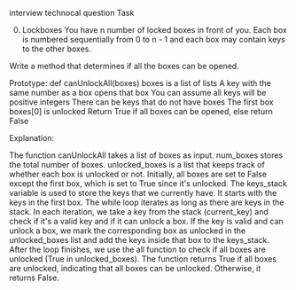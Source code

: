 interview technocal question 
Task

0. Lockboxes
You have n number of locked boxes in front of you. Each box is numbered sequentially from 0 to n - 1 and each box may contain keys to the other boxes.

Write a method that determines if all the boxes can be opened.

Prototype: def canUnlockAll(boxes)
boxes is a list of lists
A key with the same number as a box opens that box
You can assume all keys will be positive integers
There can be keys that do not have boxes
The first box boxes[0] is unlocked
Return True if all boxes can be opened, else return False

Explanation:

The function canUnlockAll takes a list of boxes as input.
num_boxes stores the total number of boxes.
unlocked_boxes is a list that keeps track of whether each box is unlocked or not. Initially, all boxes are set to False except the first box, which is set to True since it's unlocked.
The keys_stack variable is used to store the keys that we currently have. It starts with the keys in the first box.
The while loop iterates as long as there are keys in the stack.
In each iteration, we take a key from the stack (current_key) and check if it's a valid key and if it can unlock a box.
If the key is valid and can unlock a box, we mark the corresponding box as unlocked in the unlocked_boxes list and add the keys inside that box to the keys_stack.
After the loop finishes, we use the all function to check if all boxes are unlocked (True in unlocked_boxes).
The function returns True if all boxes are unlocked, indicating that all boxes can be unlocked. Otherwise, it returns False.
